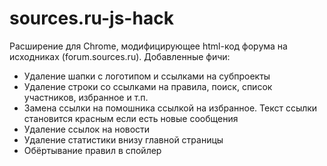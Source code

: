 sources.ru-js-hack
==================

Расширение для Chrome, модифицирующее html-код форума на исходниках (forum.sources.ru).
Добавленные фичи:
 * Удаление шапки с логотипом и ссылками на субпроекты
 * Удаление строки со ссылками на правила, поиск, список участников, избранное и т.п.
 * Замена ссылки на помошника ссылкой на избранное. Текст ссылки становится красным если есть новые сообщения
 * Удаление ссылок на новости
 * Удаление статистики внизу главной страницы
 * Обёртывание правил в спойлер
